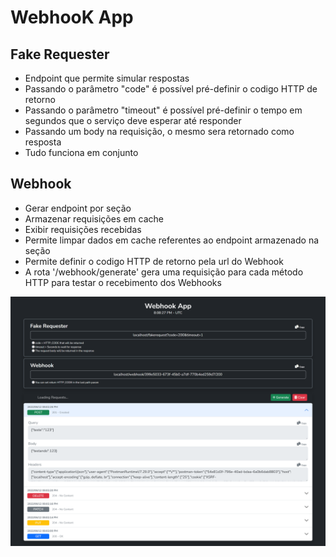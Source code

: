 # WebhooK App

## Fake Requester
- Endpoint que permite simular respostas
- Passando o parâmetro "code" é possível pré-definir o codigo HTTP de retorno
- Passando o parâmetro "timeout" é possível pré-definir o tempo em segundos que o serviço deve esperar até responder
- Passando um body na requisição, o mesmo sera retornado como resposta
- Tudo funciona em conjunto

## Webhook
- Gerar endpoint por seção
- Armazenar requisições em cache
- Exibir requisições recebidas
- Permite limpar dados em cache referentes ao endpoint armazenado na seção
- Permite definir o codigo HTTP de retorno pela url do Webhook
- A rota '/webhook/generate' gera uma requisição para cada método HTTP para testar o recebimento dos Webhooks

![Webhook App](/webhookappprint.png "Webhook App")
